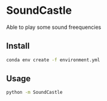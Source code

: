# SoundCastle

Able to play some sound freequencies

## Install

```sh
conda env create -f environment.yml
```

## Usage

```sh
python -m SoundCastle
```